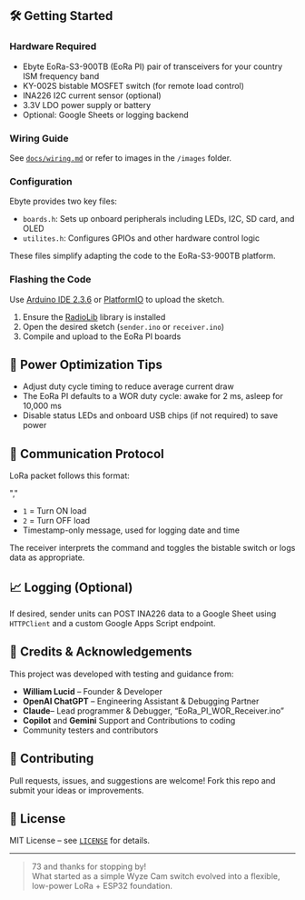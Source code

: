 ## 🛠️ Getting Started

### Hardware Required

- Ebyte EoRa-S3-900TB (EoRa PI) pair of transceivers for your country ISM frequency band
- KY-002S bistable MOSFET switch (for remote load control)
- INA226 I2C current sensor (optional)
- 3.3V LDO power supply or battery
- Optional: Google Sheets or logging backend

### Wiring Guide

See [`docs/wiring.md`](docs/wiring.md) or refer to images in the `/images` folder.

### Configuration

Ebyte provides two key files:
- `boards.h`: Sets up onboard peripherals including LEDs, I2C, SD card, and OLED
- `utilites.h`: Configures GPIOs and other hardware control logic

These files simplify adapting the code to the EoRa-S3-900TB platform.

### Flashing the Code

Use [Arduino IDE 2.3.6](https://www.arduino.cc/en/software) or [PlatformIO](https://platformio.org/) to upload the sketch.

1. Ensure the [RadioLib](https://github.com/jgromes/RadioLib) library is installed
2. Open the desired sketch (`sender.ino` or `receiver.ino`)
3. Compile and upload to the EoRa PI boards

## 🔋 Power Optimization Tips

- Adjust duty cycle timing to reduce average current draw
- The EoRa PI defaults to a WOR duty cycle: awake for 2 ms, asleep for 10,000 ms
- Disable status LEDs and onboard USB chips (if not required) to save power

## 📡 Communication Protocol

LoRa packet follows this format:

"<command>,<timestamp>"

- `1` = Turn ON load  
- `2` = Turn OFF load  
- Timestamp-only message, used for logging  date and time

The receiver interprets the command and toggles the bistable switch or logs data as appropriate.

## 📈 Logging (Optional)  

If desired, sender units can POST INA226 data to a Google Sheet using `HTTPClient` and a custom Google Apps Script endpoint.

## 🧠 Credits & Acknowledgements

This project was developed with testing and guidance from:
- **William Lucid** – Founder & Developer  
- **OpenAI ChatGPT** – Engineering Assistant & Debugging Partner
- **Claude**– Lead programmer & Debugger, “EoRa_PI_WOR_Receiver.ino”  
- **Copilot** and **Gemini** Support and Contributions to coding
- Community testers and contributors

## 🤝 Contributing

Pull requests, issues, and suggestions are welcome! Fork this repo and submit your ideas or improvements.

## 📜 License

MIT License – see [`LICENSE`](LICENSE) for details.

---

> 73 and thanks for stopping by!  
> What started as a simple Wyze Cam switch evolved into a flexible, low-power LoRa + ESP32 foundation.



